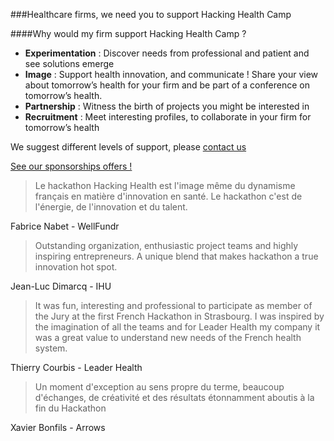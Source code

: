 ###Healthcare firms, we need you to support Hacking Health Camp

####Why would my firm support Hacking Health Camp ?

* **Experimentation** : Discover needs from professional and patient and see solutions emerge
* **Image** : Support health  innovation, and communicate !
 Share your view about tomorrow’s health for your firm and be part of a conference on tomorrow’s health.
* **Partnership** : Witness the birth of projects you might be interested in
* **Recruitment** : Meet interesting profiles, to collaborate in your firm for tomorrow’s health

We suggest different levels of support, please [contact us](mailto:sebastien.letelie@gmail.com)

<a href="http://gmm.hackinghealth.ca/camp-sponsorship" class="btn btn-primary btn-block" target="_blank">
          See our sponsorships offers !
        </a>

> Le hackathon Hacking Health est l'image même du dynamisme français en matière d'innovation en santé. Le hackathon c'est de l'énergie, de l'innovation et du talent.

Fabrice Nabet - WellFundr

> Outstanding organization, enthusiastic project teams and highly inspiring entrepreneurs. A unique blend that makes hackathon a true innovation hot spot.

Jean-Luc Dimarcq - IHU

> It was fun, interesting and professional to participate as member of the Jury at the first French Hackathon in Strasbourg. I was inspired by the imagination of all the teams and for Leader Health my company it was a great value to understand new needs of the French health system.

Thierry Courbis - Leader Health

> Un moment d'exception au sens propre du terme, beaucoup d'échanges, de créativité et des résultats étonnamment aboutis à la fin du Hackathon

Xavier Bonfils - Arrows
